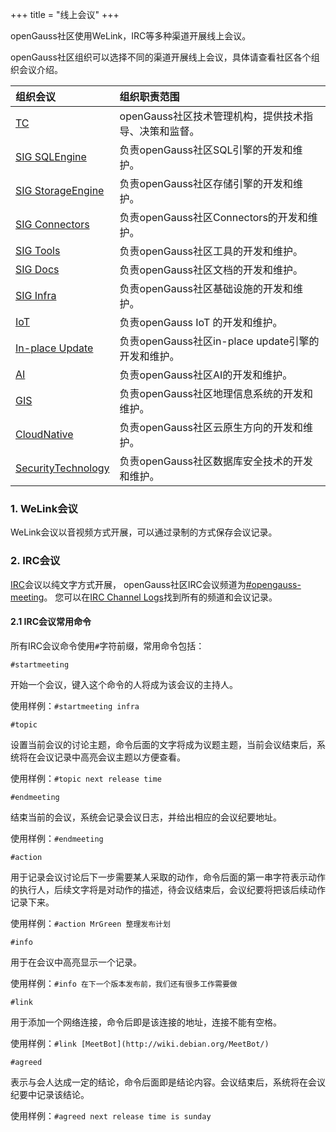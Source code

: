 +++
title = "线上会议"
+++

openGauss社区使用WeLink，IRC等多种渠道开展线上会议。

openGauss社区组织可以选择不同的渠道开展线上会议，具体请查看社区各个组织会议介绍。

| 组织会议 | 组织职责范围 |
| :------- | :--------------- |
| [TC](https://gitee.com/opengauss/tc) | openGauss社区技术管理机构，提供技术指导、决策和监督。 |
| [SIG SQLEngine](https://gitee.com/opengauss/tc/tree/master/sigs/SQLEngine) | 负责openGauss社区SQL引擎的开发和维护。 |
| [SIG StorageEngine](https://gitee.com/opengauss/tc/tree/master/sigs/StorageEngine) | 负责openGauss社区存储引擎的开发和维护。 |
| [SIG Connectors](https://gitee.com/opengauss/tc/tree/master/sigs/Connectors) | 负责openGauss社区Connectors的开发和维护。 |
| [SIG Tools](https://gitee.com/opengauss/tc/tree/master/sigs/Tools) | 负责openGauss社区工具的开发和维护。 |
| [SIG Docs](https://gitee.com/opengauss/tc/tree/master/sigs/Docs) | 负责openGauss社区文档的开发和维护。 |
| [SIG Infra](https://gitee.com/opengauss/tc/tree/master/sigs/Infra) | 负责openGauss社区基础设施的开发和维护。 |
| [IoT](https://gitee.com/opengauss/tc/tree/master/sigs/IoT) | 负责openGauss IoT 的开发和维护。 |
| [In-place Update](https://gitee.com/opengauss/tc/tree/master/sigs/In-place-Update) | 负责openGauss社区in-place update引擎的开发和维护。|
| [AI](https://gitee.com/opengauss/tc/tree/master/sigs/AI) | 负责openGauss社区AI的开发和维护。|
| [GIS](https://gitee.com/opengauss/tc/tree/master/sigs/GIS) | 负责openGauss社区地理信息系统的开发和维护。|
| [CloudNative](https://gitee.com/opengauss/tc/tree/master/sigs/CloudNative) | 负责openGauss社区云原生方向的开发和维护。|
| [SecurityTechnology](https://gitee.com/opengauss/tc/tree/master/sigs/SecurityTechnology) | 负责openGauss社区数据库安全技术的开发和维护。|

### 1. WeLink会议

WeLink会议以音视频方式开展，可以通过录制的方式保存会议记录。

### 2. IRC会议

[IRC]((https://zh.wikipedia.org/wiki/IRC))会议以纯文字方式开展，
openGauss社区IRC会议频道为[#opengauss-meeting](https://webchat.freenode.net/?randomnick=1&channels=%23opengauss-meeting&prompt=1&uio=d4)。
您可以在[IRC Channel Logs](https://meetings.opengauss.org/)找到所有的频道和会议记录。

#### 2.1 IRC会议常用命令

所有IRC会议命令使用`#`字符前缀，常用命令包括：

`#startmeeting`

开始一个会议，键入这个命令的人将成为该会议的主持人。

使用样例：`#startmeeting infra`

`#topic`

设置当前会议的讨论主题，命令后面的文字将成为议题主题，当前会议结束后，系统将在会议记录中高亮会议主题以方便查看。

使用样例：`#topic next release time`

`#endmeeting`

结束当前的会议，系统会记录会议日志，并给出相应的会议纪要地址。

使用样例：`#endmeeting`

`#action`

用于记录会议讨论后下一步需要某人采取的动作，命令后面的第一串字符表示动作的执行人，后续文字将是对动作的描述，待会议结束后，会议纪要将把该后续动作记录下来。

使用样例：`#action MrGreen 整理发布计划`

`#info`

用于在会议中高亮显示一个记录。

使用样例：`#info 在下一个版本发布前，我们还有很多工作需要做`

`#link`

用于添加一个网络连接，命令后即是该连接的地址，连接不能有空格。

使用样例：`#link [MeetBot](http://wiki.debian.org/MeetBot/)`

`#agreed`

表示与会人达成一定的结论，命令后面即是结论内容。会议结束后，系统将在会议纪要中记录该结论。

使用样例：`#agreed next release time is sunday`
